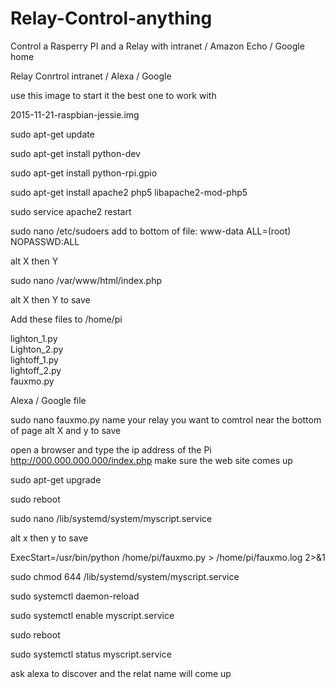 # Relay-Control-anything
Control a Rasperry PI and a Relay with intranet / Amazon Echo / Google home 

Relay Conrtrol intranet / Alexa / Google

use this image to start it the best one to work with

2015-11-21-raspbian-jessie.img

sudo apt-get update 

sudo apt-get install python-dev

sudo apt-get install python-rpi.gpio

sudo apt-get install apache2 php5 libapache2-mod-php5

sudo service apache2 restart

sudo nano /etc/sudoers
 add to bottom of file:  www-data ALL=(root) NOPASSWD:ALL

alt X then Y

sudo nano /var/www/html/index.php

alt X then Y to save

Add these files to /home/pi 

lighton_1.py<br>
Lighton_2.py<br>
lightoff_1.py<br>
lightoff_2.py<br>
fauxmo.py<br>

Alexa / Google file

sudo nano fauxmo.py
name your relay you want to comtrol near the bottom of page
alt X and y to save

open a browser and type the ip address of the Pi 
http://000.000.000.000/index.php
make sure the web site comes up

sudo apt-get upgrade

sudo reboot

sudo nano /lib/systemd/system/myscript.service

alt x then y to save

ExecStart=/usr/bin/python /home/pi/fauxmo.py > /home/pi/fauxmo.log 2>&1

sudo chmod 644 /lib/systemd/system/myscript.service

sudo systemctl daemon-reload

sudo systemctl enable myscript.service

sudo reboot

sudo systemctl status myscript.service

ask alexa to discover and the relat name will come up

